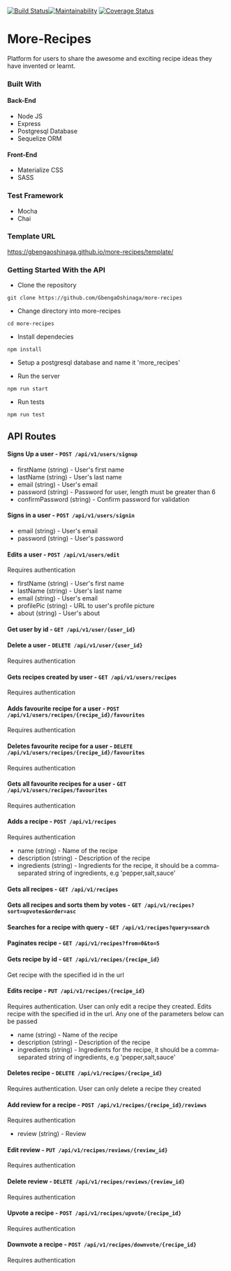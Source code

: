 [![Build Status](https://travis-ci.org/GbengaOshinaga/more-recipes.svg?branch=development)](https://travis-ci.org/GbengaOshinaga/more-recipes)[![Maintainability](https://api.codeclimate.com/v1/badges/65b81f8376a6f0d3eaf8/maintainability)](https://codeclimate.com/github/GbengaOshinaga/more-recipes/maintainability)
[![Coverage Status](https://coveralls.io/repos/github/GbengaOshinaga/more-recipes/badge.svg?branch=development)](https://coveralls.io/github/GbengaOshinaga/more-recipes?branch=development)

# More-Recipes

Platform for users to share the awesome and exciting recipe ideas they have invented or learnt.

### Built With

#### Back-End
 - Node JS
 - Express
 - Postgresql Database
 - Sequelize ORM

 #### Front-End
 - Materialize CSS
 - SASS

### Test Framework
 - Mocha
 - Chai
 
### Template URL

https://gbengaoshinaga.github.io/more-recipes/template/

### Getting Started With the API
 - Clone the repository
  ```
  git clone https://github.com/GbengaOshinaga/more-recipes
  ```
 - Change directory into more-recipes
  ```
  cd more-recipes
  ```
 - Install dependecies
  ```
  npm install
  ```
 - Setup a postgresql database and name it 'more_recipes'

 - Run the server
  ```
  npm run start
  ```
  - Run tests
  ```
  npm run test
  ```

  ## API Routes
  
  #### Signs Up a user - ```POST /api/v1/users/signup```
+ firstName (string) - User's first name
+ lastName (string) - User's last name
+ email (string) - User's email
+ password (string) - Password for user, length must be greater than 6
+ confirmPassword (string) - Confirm password for validation

#### Signs in a user - ```POST /api/v1/users/signin```
+ email (string) - User's email
+ password (string) - User's password

#### Edits a user - ```POST /api/v1/users/edit```
 Requires authentication
+ firstName (string) - User's first name
+ lastName (string) - User's last name
+ email (string) - User's email
+ profilePic (string) - URL to user's profile picture
+ about (string) - User's about

#### Get user by id - ```GET /api/v1/user/{user_id}```

#### Delete a user - ```DELETE /api/v1/user/{user_id}```
 Requires authentication

#### Gets recipes created by user - ```GET /api/v1/users/recipes```
 Requires authentication

#### Adds favourite recipe for a user - ```POST /api/v1/users/recipes/{recipe_id}/favourites```
 Requires authentication

#### Deletes favourite recipe for a user - ```DELETE /api/v1/users/recipes/{recipe_id}/favourites```
 Requires authentication

#### Gets all favourite recipes for a user - ```GET /api/v1/users/recipes/favourites```
 Requires authentication

#### Adds a recipe - ```POST /api/v1/recipes```
 Requires authentication
+ name (string) - Name of the recipe
+ description (string) - Description of the recipe
+ ingredients (string) - Ingredients for the recipe, it should be a comma-separated string of ingredients, e.g 'pepper,salt,sauce'

#### Gets all recipes - ```GET /api/v1/recipes```

#### Gets all recipes and sorts them by votes - ```GET /api/v1/recipes?sort=upvotes&order=asc```

#### Searches for a recipe with query - ```GET /api/v1/recipes?query=search```

#### Paginates recipe - ```GET /api/v1/recipes?from=0&to=5```

#### Gets recipe by id - ```GET /api/v1/recipes/{recipe_id}```
 Get recipe with the specified id in the url

#### Edits recipe - ```PUT /api/v1/recipes/{recipe_id}```
 Requires authentication. User can only edit a recipe they created.
 Edits recipe with the specified id in the url. Any one of the parameters below can be passed
+ name (string) - Name of the recipe
+ description (string) - Description of the recipe
+ ingredients (string) - Ingredients for the recipe, it should be a comma-separated string of ingredients, e.g 'pepper,salt,sauce'

#### Deletes recipe - ```DELETE /api/v1/recipes/{recipe_id}```
 Requires authentication. User can only delete a recipe they created

#### Add review for a recipe - ```POST /api/v1/recipes/{recipe_id}/reviews```
 Requires authentication
+ review (string) - Review

#### Edit review - ```PUT /api/v1/recipes/reviews/{review_id}```
 Requires authentication

#### Delete review - ```DELETE /api/v1/recipes/reviews/{review_id}```
 Requires authentication

#### Upvote a recipe - ```POST /api/v1/recipes/upvote/{recipe_id}```
 Requires authentication

#### Downvote a recipe - ```POST /api/v1/recipes/downvote/{recipe_id}```
 Requires authentication
